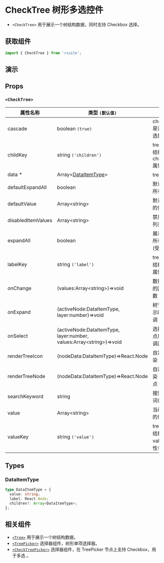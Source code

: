 # CheckTree 树形多选控件

- `<CheckTree>` 用于展示一个树结构数据，同时支持 Checkbox 选择。

## 获取组件

```js
import { CheckTree } from 'rsuite';
```

## 演示

<!--{demo}-->

## Props

### `<CheckTree>`

| 属性名称           | 类型 `(默认值)`                                                           | 描述                            |
| ------------------ | ------------------------------------------------------------------------- | ------------------------------- |
| cascade            | boolean `(true)`                                                          | checktree 是否级联选择          |
| childKey           | string `('children')`                                                     | tree 数据结构 children 属性名称 |
| data \*            | Array&lt;[DataItemType](#DataItemType)&gt;                                | tree 数据                       |
| defaultExpandAll   | boolean                                                                   | 默认展开所有节点                |
| defaultValue       | Array&lt;string&gt;                                                       | 默认选中的值                    |
| disabledItemValues | Array&lt;string&gt;                                                       | 禁用节点列表                    |
| expandAll          | boolean                                                                   | 展示/收起所有节点(受控)         |
| labelKey           | string `('label')`                                                        | tree 数据结构 label 属性名称    |
| onChange           | (values:Array&lt;string&gt;)=>void                                        | 数据改变的回调函数              |
| onExpand           | (activeNode:DataItemType, layer:number)=>void                             | 树节点展示时的回调              |
| onSelect           | (activeNode:DataItemType, layer:number, values:Array&lt;string&gt;)=>void | 选择树节点后的回调函数          |
| renderTreeIcon     | (nodeData:DataItemType)=>React.Node                                       | 自定义渲染 图标                 |
| renderTreeNode     | (nodeData:DataItemType)=>React.Node                                       | 自定义渲染 tree 节点            |
| searchKeyword      | string                                                                    | 搜索关键词(受控)                |
| value              | Array&lt;string&gt;                                                       | 当前选中的值                    |
| valueKey           | string `('value')`                                                        | tree 数据结构 value 属性名称    |

## Types

### DataItemType

```ts
type DataItemType = {
  value: string;
  label: React.Node;
  children?: Array<DataItemType>;
};
```

## 相关组件

- [`<Tree>`](./tree) 用于展示一个树结构数据。
- [`<TreePicker>`](./tree-picker) 选择器组件，树形单项选择器。
- [`<CheckTreePicker>`](./check-tree-picker) 选择器组件，在 TreePicker 节点上支持 Checkbox，用于多选 。
